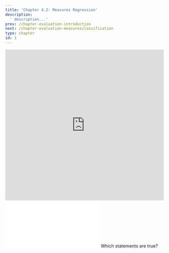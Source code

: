```yaml
---
title: 'Chapter 4.2: Measures Regression'
description:
  ' description...'
prev: /chapter-evaluation-introduction
next: /chapter-evaluation-measuresclassification
type: chapter
id: 1
---
```


<exercise id="1" title="Video Lecture">

<iframe width="100%" height="480" src="https://www.youtube.com/embed/_OHCatRSc08" frameborder="0" allow="accelerometer; autoplay; encrypted-media; gyroscope; picture-in-picture" allowfullscreen></iframe>

</exercise>

<exercise id="2" title="Slides">

<object data="pdfs/4/slides-evaluation-measures-regression.pdf" type="application/pdf" style="width:100%;height:480px">
    <embed src="pdfs/4/slides-evaluation-measures-regression.pdf" type="application/pdf" />
</object>

</exercise>


<exercise id="3" title="Quiz">
Which statements are true?
<choice>
<opt text="The MSE is used in the conventional linear model to find the best parameter estimates." correct="true">
</opt>
<opt text="R2 can be smaller than 0 or greater than 1 for linear models." correct="true">
</opt>
<opt text="The MAE is equivalent to the L1-loss." correct="true">
</opt>
<opt text="The MSE is equivalent to the L1-loss.">
</opt>
</choice>
</exercise>
